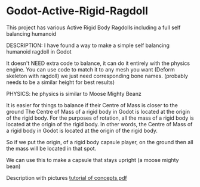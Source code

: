 # Godot-Active-Rigid-Ragdoll

This project has various Active Rigid Body Ragdolls including a full self balancing humanoid


DESCRIPTION:
I have found a way to make a simple self balancing humanoid ragdoll in Godot

It doesn't NEED extra code to balance, it can do it entirely with the physics engine.
You can use code to match it to any mesh you want (Deform skeleton with ragdoll)
we just need corresponding bone names. (probably needs to be a similar height for best results)



PHYSICS:
he physics is similar to Moose Mighty Beanz

It is easier for things to balance if their Centre of Mass is closer to the ground
The Centre of Mass of a rigid body in Godot is located at the origin of the rigid body.
For the purposes of rotation, all the mass of a rigid body is located at the origin of the rigid body.
In other words, the Centre of Mass of a rigid body in Godot is located at the origin of the rigid body.

So if we put the origin, of a rigid body capsule player, on the ground then all the mass will be located in that spot.

We can use this to make a capsule that stays upright (a moose mighty bean)


Description with pictures
[tutorial of concepts.pdf](https://github.com/TjhaiME/Godot-Active-Rigid-Ragdoll/files/10121843/tutorial.of.concepts.pdf)
